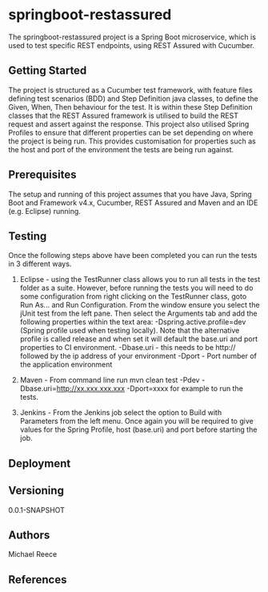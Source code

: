 # springboot-restassured

The springboot-restassured project is a Spring Boot microservice, which is used to test specific REST endpoints, using REST Assured with Cucumber.


## Getting Started

The project is structured as a Cucumber test framework, with feature files defining test scenarios (BDD) and Step Definition java classes, to define the Given, When, Then behaviour for the test. It is within these Step Definition classes that the REST Assured framework is utilised to build the REST request and assert against the response. This project also utilised Spring Profiles to ensure that different properties can be set depending on where the project is being run. This provides customisation for properties such as the host and port of the environment the tests are being run against.


## Prerequisites

The setup and running of this project assumes that you have Java, Spring Boot and Framework v4.x, Cucumber, REST Assured and Maven and an IDE (e.g. Eclipse) running.


## Testing

Once the following steps above have been completed you can run the tests in 3 different ways.

1) Eclipse - using the TestRunner class allows you to run all tests in the test folder as a suite. However, before running the tests you will need to do some configuration from right clicking on the TestRunner class, goto Run As... and Run Configuration. From the window ensure you select the jUnit test from the left pane. Then select the Arguments tab and add the following properties within the text area:
	-Dspring.active.profile=dev (Spring profile used when testing locally). Note that the alternative profile is called release and when set it will default the base.uri and port properties to CI environment.
	-Dbase.uri - this needs to be http:// followed by the ip address of your environment
	-Dport - Port number of the application environment

2) Maven - From command line run mvn clean test -Pdev -Dbase.uri=http://xx.xxx.xxx.xxx -Dport=xxxx for example to run the tests.

3) Jenkins - From the Jenkins job select the option to Build with Parameters from the left menu. Once again you will be required to give values for the Spring Profile, host (base.uri) and port before starting the job.
    

## Deployment



## Versioning

0.0.1-SNAPSHOT


## Authors

Michael Reece


## References

